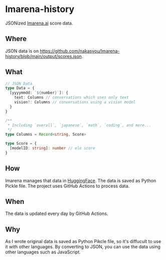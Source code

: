 # lmarena-history

JSONized [lmarena.ai](https://lmarena.ai) score data.

## Where

JSON data is on https://github.com/nakasyou/lmarena-history/blob/main/output/scores.json.

## What

```ts
// JSON Data
type Data = {
  [yyyymmdd: `${number}`]: {
    text: Columns // conversations which uses only text
    vision?: Columns // conversations using a vision model
  }
}

/**
 * Including `overall`, `japanese`, `math`, `coding`, and more...
 */
type Columns = Record<string, Score>

type Score = {
  [modelID: string]: number // elo score
}
```

## How

lmarena manages that data in [HuggingFace](https://huggingface.co/spaces/lmarena-ai/chatbot-arena-leaderboard/tree/main). The data is saved as Python Pickle file. The project uses GitHub Actions to process data.

## When

The data is updated every day by GitHub Actions.

## Why

As I wrote original data is saved as Python Pikcle file, so it's diffucult to use it with other languages. By converting to JSON, you can use the data using other languages such as JavaScript.
